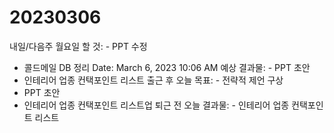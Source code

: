 # 20230306

내일/다음주 월요일 할 것: - PPT 수정
- 콜드메일 DB 정리
Date: March 6, 2023 10:06 AM
예상 결과물: - PPT 초안
- 인테리어 업종 컨택포인트 리스트
출근 후 오늘 목표: - 전략적 제언 구상
 - PPT 초안
- 인테리어 업종 컨택포인트 리스트업
퇴근 전 오늘 결과물: - 인테리어 업종 컨택포인트 리스트